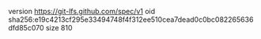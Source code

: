 version https://git-lfs.github.com/spec/v1
oid sha256:e19c4213cf295e33494748f4f312ee510cea7dead0c0bc082265636dfd85c070
size 810

